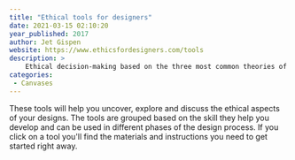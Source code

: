 ```yaml
---
title: "Ethical tools for designers"
date: 2021-03-15 02:10:20
year_published: 2017
author: Jet Gispen
website: https://www.ethicsfordesigners.com/tools
description: >
    Ethical decision-making based on the three most common theories of ethical action.
categories:
 - Canvases
---
```


These tools will help you uncover, explore and discuss the ethical aspects of your designs. The tools are grouped based on the skill they help you develop and can be used in different phases of the design process. If you click on a tool you'll find the materials and instructions you need to get started right away.
